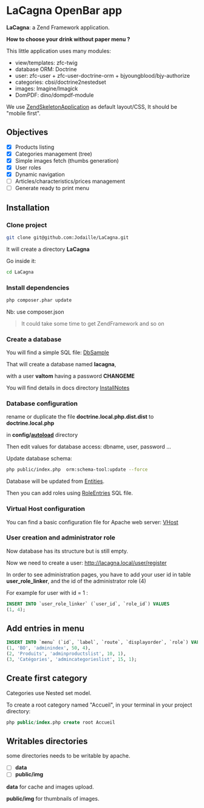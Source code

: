 # LaCagna OpenBar app


**LaCagna**: a Zend Framework application.

**How to choose your drink without paper menu ?**



This little application uses many modules:

- view/templates: zfc-twig
- database ORM: Doctrine
- user: zfc-user + zfc-user-doctrine-orm + bjyoungblood/bjy-authorize
- categories: cbsi/doctrine2nestedset
- images: Imagine/Imagick
- DomPDF: dino/dompdf-module




We use [ZendSkeletonApplication] as default layout/CSS,
It should be "mobile first".

## Objectives

- [x] Products listing
- [x] Categories management (tree)
- [x] Simple images fetch (thumbs generation)
- [x] User roles
- [x] Dynamic navigation
- [ ] Articles/characteristics/prices management
- [ ] Generate ready to print menu

## Installation

### Clone project

```sh
git clone git@github.com:Jodaille/LaCagna.git
```

It will create a directory **LaCagna**

Go inside it:

```sh
cd LaCagna
```

### Install dependencies

```sh
php composer.phar update
```

Nb: use composer.json

> It could take some time to get ZendFramework and so on

### Create a database

You will find a simple SQL file: [DbSample]

That will create a database named **lacagna**,

with a user **valtom** having a password **CHANGEME**

You will find details in docs directory [InstallNotes]

### Database configuration

rename or duplicate the file
**doctrine.local.php.dist.dist** to **doctrine.local.php**

in **config/[autoload]** directory

Then edit values for database access: dbname, user, password ...

Update database schema:
```sh
php public/index.php  orm:schema-tool:update --force
```

Database will be updated from [Entities].

Then you can add roles using [RoleEntries] SQL file.

### Virtual Host configuration

You can find a basic configuration file for Apache web server: [VHost]

### User creation and administrator role

Now database has its structure but is still empty.

Now we need to create a user:
http://lacagna.local/user/register


In order to see administration pages,
you have to add your user id in table **user_role_linker**,
and the id of the administrator role (4)

For example for user with id = 1 :
```sql
INSERT INTO `user_role_linker` (`user_id`, `role_id`) VALUES
(1, 4);
```
## Add entries in menu

```sql
INSERT INTO `menu` (`id`, `label`, `route`, `displayorder`, `role`) VALUES
(1, 'BO', 'adminindex', 50, 4),
(2, 'Produits', 'adminproductslist', 10, 1),
(3, 'Catégories', 'admincategorieslist', 15, 1);
```
## Create first category

Categories use Nested set model.

To create a root category named "Accueil",
in your terminal in your project directory:

```sql
php public/index.php create root Accueil
```

## Writables directories

some directories needs to be writable by apache.

- [ ] **data**
- [ ] **public/img**

**data** for cache and images upload.

**public/img** for thumbnails of images.

[ChangeRights]:https://github.com/Jodaille/LaCagna/tree/master/home/jody/LaCagna/ChangeRights.sh
[autoload]:https://github.com/Jodaille/LaCagna/tree/master/config/autoload
[Entities]:https://github.com/Jodaille/LaCagna/tree/master/module/LaCagnaProduct/src/LaCagnaProduct/Entity
[DbSample]:https://github.com/Jodaille/LaCagna/blob/master/docs/create_database_sample.sql
[RoleEntries]:https://github.com/Jodaille/LaCagna/blob/master/docs/add_role_entries.sql
[VHost]:https://github.com/Jodaille/LaCagna/blob/master/docs/vhost_sample_config
[InstallNotes]:https://github.com/Jodaille/LaCagna/blob/master/docs/README.md
[ZendSkeletonApplication]:https://github.com/zendframework/ZendSkeletonApplication
